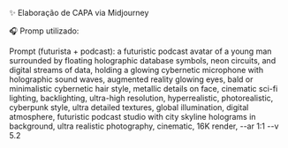 ✨ Elaboração de CAPA via Midjourney

🎧 Promp utilizado:

Prompt (futurista + podcast):
a futuristic podcast avatar of a young man surrounded by floating holographic database symbols, neon circuits, and digital streams of data, holding a glowing cybernetic microphone with holographic sound waves, augmented reality glowing eyes, bald or minimalistic cybernetic hair style, metallic details on face, cinematic sci-fi lighting, backlighting, ultra-high resolution, hyperrealistic, photorealistic, cyberpunk style, ultra detailed textures, global illumination, digital atmosphere, futuristic podcast studio with city skyline holograms in background, ultra realistic photography, cinematic, 16K render, --ar 1:1 --v 5.2
